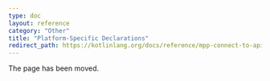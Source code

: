```yaml
---
type: doc
layout: reference
category: "Other"
title: "Platform-Specific Declarations"
redirect_path: https://kotlinlang.org/docs/reference/mpp-connect-to-apis.html
---
```


The page has been moved.
